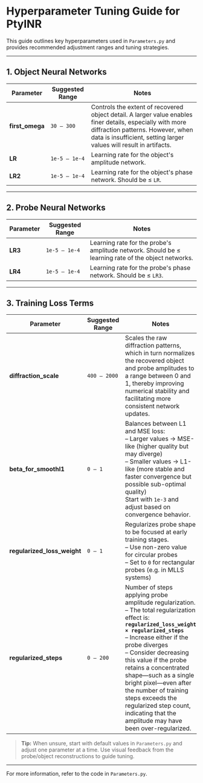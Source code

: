 # Hyperparameter Tuning Guide for PtyINR

This guide outlines key hyperparameters used in `Parameters.py` and provides recommended adjustment ranges and tuning strategies.

---

## 1. Object Neural Networks

| Parameter | Suggested Range | Notes |
|----------|------------------|-------|
| **first_omega** | `30 – 300` | Controls the extent of recovered object detail. A larger value enables finer details, especially with more diffraction patterns. However, when data is insufficient, setting larger values will result in artifacts. |
| **LR** | `1e-5 – 1e-4` | Learning rate for the object's amplitude network. |
| **LR2** | `1e-5 – 1e-4` | Learning rate for the object's phase network. Should be ≤ `LR`. |

---

## 2. Probe Neural Networks

| Parameter | Suggested Range | Notes |
|----------|------------------|-------|
| **LR3** | `1e-5 – 1e-4` | Learning rate for the probe's amplitude network. Should be ≤ learning rate of the object networks. |
| **LR4** | `1e-5 – 1e-4` | Learning rate for the probe's phase network. Should be ≤ `LR3`. |

---

## 3. Training Loss Terms

| Parameter | Suggested Range | Notes |
|----------|------------------|-------|
| **diffraction_scale** | `400 – 2000` | Scales the raw diffraction patterns, which in turn normalizes the recovered object and probe amplitudes to a range between 0 and 1, thereby improving numerical stability and facilitating more consistent network updates. |
| **beta_for_smoothl1** | `0 – 1` | Balances between L1 and MSE loss:<br>– Larger values → MSE-like (higher quality but may diverge)<br>– Smaller values → L1-like (more stable and faster convergence but possible sub-optimal quality)<br>Start with `1e-3` and adjust based on convergence behavior. |
| **regularized_loss_weight** | `0 – 1` | Regularizes probe shape to be focused at early training stages.<br>– Use non-zero value for circular probes<br>– Set to `0` for rectangular probes (e.g. in MLLS systems) |
| **regularized_steps** | `0 – 200` | Number of steps applying probe amplitude regularization.<br>– The total regularization effect is:<br>**`regularized_loss_weight × regularized_steps`**<br>– Increase either if the probe diverges<br>– Consider decreasing this value if the probe retains a concentrated shape—such as a single bright pixel—even after the number of training steps exceeds the regularized step count, indicating that the amplitude may have been over-regularized.|

> **Tip:** When unsure, start with default values in `Parameters.py` and adjust one parameter at a time. Use visual feedback from the probe/object reconstructions to guide tuning.

---

For more information, refer to the code in `Parameters.py`.

